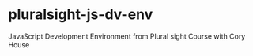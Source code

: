 # pluralsight-js-dv-env
JavaScript Development Environment from Plural sight Course with Cory House 
